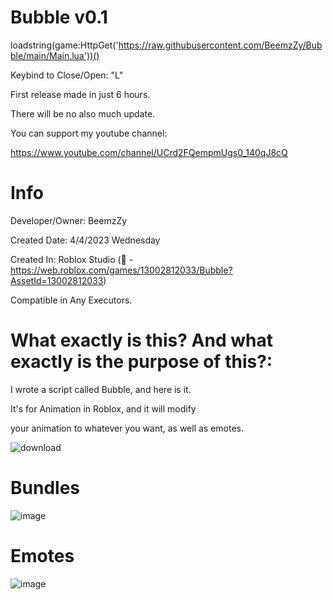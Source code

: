 # Bubble v0.1

loadstring(game:HttpGet('https://raw.githubusercontent.com/BeemzZy/Bubble/main/Main.lua'))()

Keybind to Close/Open: "L"

First release made in just 6 hours.

There will be no also much update. 

You can support my youtube channel:

https://www.youtube.com/channel/UCrd2FQempmUgs0_140qJ8cQ

# Info
Developer/Owner: BeemzZy

Created Date: 4/4/2023 Wednesday

Created In: Roblox Studio (🔗 - https://web.roblox.com/games/13002812033/Bubble?AssetId=13002812033)

Compatible in Any Executors.

# What exactly is this? And what exactly is the purpose of this?:

I wrote a script called Bubble, and here is it.

It's for Animation in Roblox, and it will modify 

your animation to whatever you want, as well as emotes.

![download](https://cdn.discordapp.com/attachments/886182604724899930/1093032002971770931/Bubble.png)

# Bundles

![image](https://user-images.githubusercontent.com/129314945/229983140-2ccb25d3-8a85-43d6-80d8-f5bf83d04aef.png)

# Emotes

![image](https://user-images.githubusercontent.com/129314945/229983271-c13264d9-3db3-43a6-b8a9-c4e159cba507.png)
